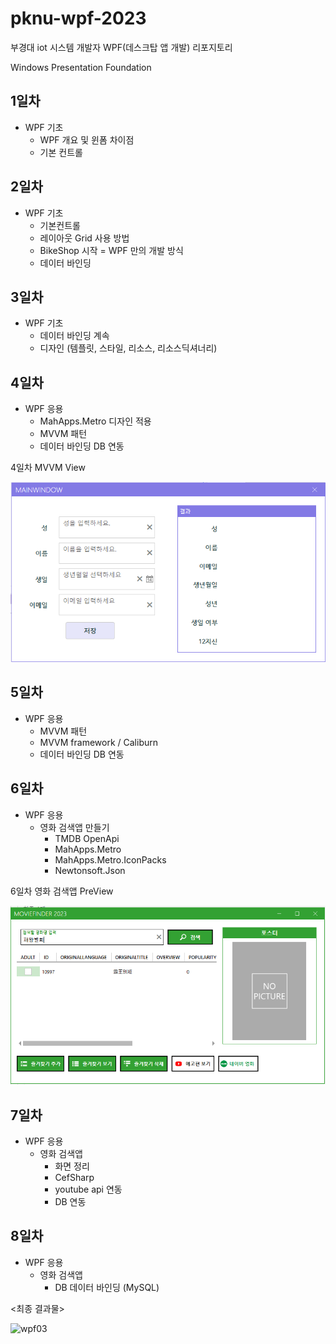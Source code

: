 # pknu-wpf-2023
부경대 iot 시스템 개발자 WPF(데스크탑 앱 개발) 리포지토리 

Windows Presentation Foundation


## 1일차 
- WPF 기초 
	- WPF 개요 및 윈폼 차이점
	- 기본 컨트롤 

## 2일차 
- WPF 기초
	- 기본컨트롤
	- 레이아웃 Grid 사용 방법 
	- BikeShop 시작
	= WPF 만의 개발 방식
	- 데이터 바인딩 
	
## 3일차 
- WPF 기초
	- 데이터 바인딩 계속 
	- 디자인 (템플릿, 스타일, 리소스, 리소스딕셔너리)
	
## 4일차 
- WPF 응용
	- MahApps.Metro 디자인 적용
	- MVVM 패턴 
	- 데이터 바인딩 DB 연동

4일차 MVVM View	
	
<img src="https://raw.githubusercontent.com/jangsihyeon/pknu-wpf-2023/main/imgs/wpf01.PNG" width="700" />

## 5일차 
- WPF 응용
	- MVVM 패턴
	- MVVM framework / Caliburn
	- 데이터 바인딩 DB 연동
	
## 6일차 
- WPF 응용
	- 영화 검색앱 만들기 
		- TMDB OpenApi
		- MahApps.Metro
		- MahApps.Metro.IconPacks
		- Newtonsoft.Json
	
6일차 영화 검색앱 PreView

<img src="https://raw.githubusercontent.com/jangsihyeon/pknu-wpf-2023/main/imgs/wpf02.PNG" width="700" />
	
## 7일차 
- WPF 응용
	- 영화 검색앱
		- 화면 정리 
		- CefSharp
		- youtube api 연동 
		- DB 연동 
		
## 8일차 
- WPF 응용
	- 영화 검색앱
		- DB 데이터 바인딩 (MySQL)

<최종 결과물>

![wpf03](https://user-images.githubusercontent.com/123913911/234751548-022c8204-4fcf-4245-b57c-71e72cec3dd0.gif)
